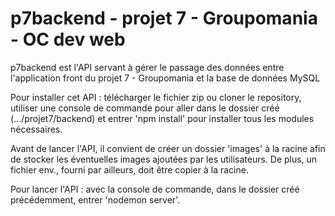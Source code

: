 # p7backend - projet 7 - Groupomania - OC dev web

p7backend est l'API servant à gérer le passage des données entre l'application front du projet 7 - Groupomania et la base de données MySQL

Pour installer cet API : télécharger le fichier zip ou cloner le repository, utiliser une console de commande pour aller dans le dossier créé (.../projet7/backend) et entrer 'npm install' pour installer tous les modules nécessaires.

Avant de lancer l'API, il convient de créer un dossier 'images' à la racine afin de stocker les éventuelles images ajoutées par les utilisateurs. De plus, un fichier env., fourni par ailleurs, doit être copier à la racine.

Pour lancer l'API : avec la console de commande, dans le dossier créé précédemment, entrer 'nodemon server'.
